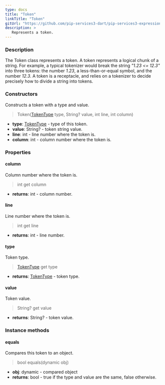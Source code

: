 ```yaml
---
type: docs
title: "Token"
linkTitle: "Token"
gitUrl: "https://github.com/pip-services3-dart/pip-services3-expressions-dart"
description: > 
   Represents a token.
---
```


### Description

The Token class represents a token.  A token represents a logical chunk of a string. For example, a typical tokenizer would break the string *"1.23 <= 12.3"* into three tokens: the number *1.23*, a less-than-or-equal symbol, and the number *12.3*. A token is a receptacle, and relies on a tokenizer to decide precisely how to divide a string into tokens.

### Constructors
Constructs a token with a type and value.

> Token([TokenType](../token_type) type, String? value, int line, int column)

- **type**: [TokenType](../token_type) - type of this token.
- **value**: String? - token string value.
- **line**: int - line number where the token is.
- **column**: int - column number where the token is.

### Properties

#### column
Column number where the token is.

> int get column

- **returns**: int - column number.

#### line
Line number where the token is.

> int get line

- **returns**: int - line number.


#### type
Token type.

> [TokenType](../token_type) get type

- **returns**: [TokenType](../token_type) - token type.


#### value
Token value.

> String? get value

- **returns**: String? - token value.

### Instance methods

#### equals
Compares this token to an object.
> bool equals(dynamic obj)

- **obj**: dynamic - compared object
- **returns**: bool - true if the type and value are the same, false otherwise.
